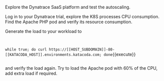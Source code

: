 Explore the Dynatrace SaaS platform and test the autoscaling.

Log in to your Dynatrace trial, explore the K8S processes CPU consumption. Find the Apache PHP pod and verify its resource consumption.

Generate the load to your workload to <pre>
</pre>
`while true; do curl https://[[HOST_SUBDOMAIN]]-80-[[KATACODA_HOST]].environments.katacoda.com; done`{{execute}}<pre>
</pre>
and verify the load again. Try to load the Apache pod with 60% of the CPU, add extra load if required.





